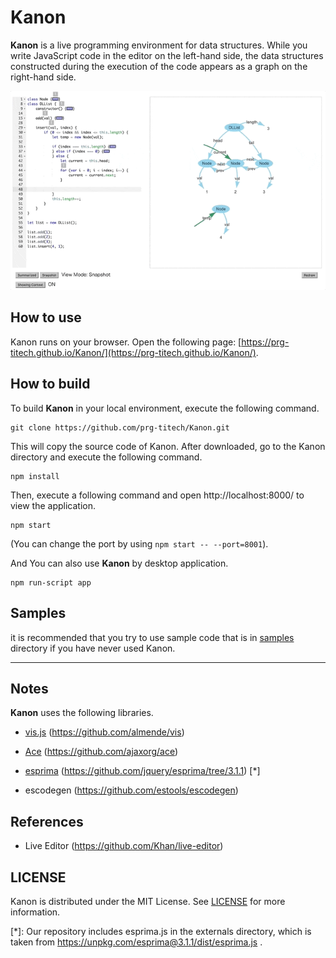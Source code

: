 # Kanon

__Kanon__ is a live programming environment for data structures.
While you write JavaScript code in the editor on the left-hand side,
the data structures constructed during the execution of the code appears as a graph on the right-hand side.

![](./example.gif)

## How to use

Kanon runs on your browser.  Open the following page: [https://prg-titech.github.io/Kanon/](https://prg-titech.github.io/Kanon/).

## How to build

To build __Kanon__ in your local environment,
execute the following command.
```
git clone https://github.com/prg-titech/Kanon.git
```
This will copy the source code of Kanon.
After downloaded, go to the Kanon directory and execute the following command.

```
npm install
```

Then, execute a following command and open http://localhost:8000/ to view the application.

```
npm start
```

(You can change the port by using `npm start -- --port=8001`).

And You can also use __Kanon__ by desktop application.

```
npm run-script app
```

## Samples

it is recommended that you try to use sample code that is in [samples](https://github.com/prg-titech/Kanon/tree/master/samples) directory if you have never used Kanon.

---

## Notes

__Kanon__ uses the following libraries.

- [vis.js](http://visjs.org) (https://github.com/almende/vis)

- [Ace](https://ace.c9.io) (https://github.com/ajaxorg/ace)

- [esprima](http://esprima.org) (https://github.com/jquery/esprima/tree/3.1.1)
  [*]

- escodegen (https://github.com/estools/escodegen)


## References

- Live Editor (https://github.com/Khan/live-editor)

## LICENSE

Kanon is distributed under the MIT License. See [LICENSE](https://github.com/prg-titech/Kanon/blob/master/LICENSE) for more information.

[*]: Our repository includes esprima.js in the externals directory, which is taken from https://unpkg.com/esprima@3.1.1/dist/esprima.js .

